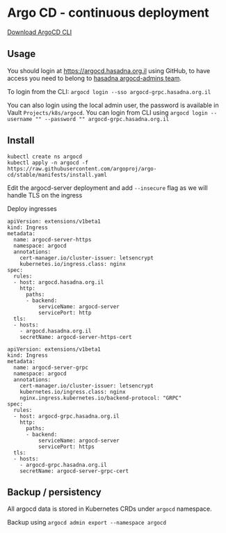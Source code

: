 # Argo CD - continuous deployment

[Download ArgoCD CLI](https://argo-cd.readthedocs.io/en/stable/getting_started/#2-download-argo-cd-cli)

## Usage

You should login at https://argocd.hasadna.org.il using GitHub, to have access you need to belong
to [hasadna argocd-admins team](https://github.com/orgs/hasadna/teams/argocd-admins).

To login from the CLI: `argocd login --sso argocd-grpc.hasadna.org.il`

You can also login using the local admin user, the password is available in Vault `Projects/k8s/argocd`.
You can login from CLI using `argocd login --username "" --password "" argocd-grpc.hasadna.org.il`

## Install

```
kubectl create ns argocd
kubectl apply -n argocd -f https://raw.githubusercontent.com/argoproj/argo-cd/stable/manifests/install.yaml
```

Edit the argocd-server deployment and add `--insecure` flag as we will handle TLS on the ingress

Deploy ingresses

```
apiVersion: extensions/v1beta1
kind: Ingress
metadata:
  name: argocd-server-https
  namespace: argocd
  annotations:
    cert-manager.io/cluster-issuer: letsencrypt
    kubernetes.io/ingress.class: nginx
spec:
  rules:
  - host: argocd.hasadna.org.il
    http:
      paths:
      - backend:
          serviceName: argocd-server
          servicePort: http
  tls:
  - hosts:
    - argocd.hasadna.org.il
    secretName: argocd-server-https-cert
```

```
apiVersion: extensions/v1beta1
kind: Ingress
metadata:
  name: argocd-server-grpc
  namespace: argocd
  annotations:
    cert-manager.io/cluster-issuer: letsencrypt
    kubernetes.io/ingress.class: nginx
    nginx.ingress.kubernetes.io/backend-protocol: "GRPC"
spec:
  rules:
  - host: argocd-grpc.hasadna.org.il
    http:
      paths:
      - backend:
          serviceName: argocd-server
          servicePort: https
  tls:
  - hosts:
    - argocd-grpc.hasadna.org.il
    secretName: argocd-server-grpc-cert
```

## Backup / persistency

All argocd data is stored in Kubernetes CRDs under `argocd` namespace.

Backup using `argocd admin export --namespace argocd`
